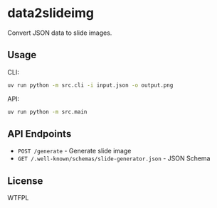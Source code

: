 # data2slideimg

Convert JSON data to slide images.

## Usage

CLI:
```bash
uv run python -m src.cli -i input.json -o output.png
```

API:
```bash
uv run python -m src.main
```

## API Endpoints

- `POST /generate` - Generate slide image
- `GET /.well-known/schemas/slide-generator.json` - JSON Schema

## License

WTFPL